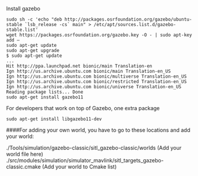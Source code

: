 Install gazebo 
```
sudo sh -c 'echo "deb http://packages.osrfoundation.org/gazebo/ubuntu-stable `lsb_release -cs` main" > /etc/apt/sources.list.d/gazebo-stable.list'
wget https://packages.osrfoundation.org/gazebo.key -O - | sudo apt-key add –
sudo apt-get update
sudo apt-get upgrade
$ sudo apt-get update
...
Hit http://ppa.launchpad.net bionic/main Translation-en
Ign http://us.archive.ubuntu.com bionic/main Translation-en_US
Ign http://us.archive.ubuntu.com bionic/multiverse Translation-en_US
Ign http://us.archive.ubuntu.com bionic/restricted Translation-en_US
Ign http://us.archive.ubuntu.com bionic/universe Translation-en_US
Reading package lists... Done
sudo apt-get install gazebo11
```
 For developers that work on top of Gazebo, one extra package
```
sudo apt-get install libgazebo11-dev
```

####For adding your own world, you have to go to these locations and add your world:

./Tools/simulation/gazebo-classic/sitl_gazebo-classic/worlds (Add your world file here)
./src/modules/simulation/simulator_mavlink/sitl_targets_gazebo-classic.cmake (Add your world to Cmake list)

